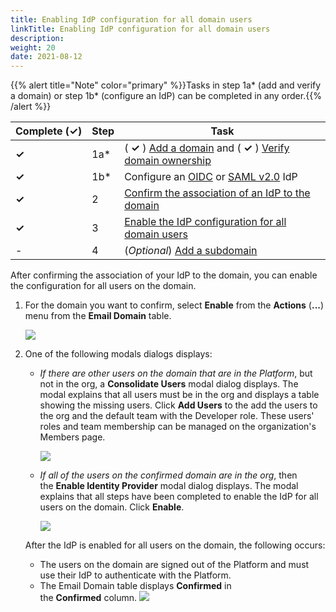 ```yaml
---
title: Enabling IdP configuration for all domain users
linkTitle: Enabling IdP configuration for all domain users
description: 
weight: 20
date: 2021-08-12
---
```


{{% alert title="Note" color="primary" %}}Tasks in step 1a\* (add and verify a domain) or step 1b\* (configure an IdP) can be completed in any order.{{% /alert %}}

| Complete (**✓)** | Step | Task |
| --- | --- | --- |
| **✓** | 1a\* | ( **✓** ) [Add a domain](/docs/management_guide/configuring_and_managing_identity_providers_idps/managing_domains/adding_a_domain/) and ( **✓** ) [Verify domain ownership](#) |
| **✓** | 1b\* | Configure an [OIDC](/docs/management_guide/configuring_and_managing_identity_providers_idps/managing_identity_provider_configuration/configuring_an_openid_connect_idp/) or [SAML v2.0](/docs/management_guide/configuring_and_managing_identity_providers_idps/managing_identity_provider_configuration/configuring_a_saml_v2.0_idp/) IdP |
| **✓** | 2 | [Confirm the association of an IdP to the domain](/docs/management_guide/configuring_and_managing_identity_providers_idps/enabling_identity_provider_configuration/confirming_the_association_of_an_idp_to_the_domain/) |
| **✓** | 3 | [Enable the IdP configuration for all domain users](/docs/management_guide/configuring_and_managing_identity_providers_idps/enabling_identity_provider_configuration/enabling_idp_configuration_for_all_domain_users/) |
| \- | 4 | (_Optional_) [Add a subdomain](/docs/management_guide/configuring_and_managing_identity_providers_idps/managing_domains/adding_a_subdomain/) |

After confirming the association of your IdP to the domain, you can enable the configuration for all users on the domain.

1. For the domain you want to confirm, select **Enable** from the **Actions** (**...**) menu from the **Email Domain** table.

    ![](/Images/domain_enable_dropdown.png)
2. One of the following modals dialogs displays:
    * _If there are other users on the domain that are in the Platform_, but not in the org, a **Consolidate Users** modal dialog displays. The modal explains that all users must be in the org and displays a table showing the missing users. Click **Add Users** to the add the users to the org and the default team with the Developer role. These users' roles and team membership can be managed on the organization's Members page.

        ![](/Images/domain_consolidate_users.png)
    * _If all of the users on the confirmed domain are in the org_, then the **Enable Identity Provider** modal dialog displays. The modal explains that all steps have been completed to enable the IdP for all users on the domain. Click **Enable**.

        ![](/Images/domain_enable.png)

    After the IdP is enabled for all users on the domain, the following occurs:

    * The users on the domain are signed out of the Platform and must use their IdP to authenticate with the Platform.
    * The Email Domain table displays **Confirmed** in the **Confirmed** column.
![](/Images/domain_confirmed_table.png)
